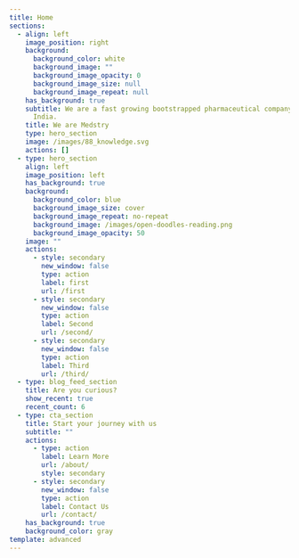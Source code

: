 ```yaml
---
title: Home
sections:
  - align: left
    image_position: right
    background:
      background_color: white
      background_image: ""
      background_image_opacity: 0
      background_image_size: null
      background_image_repeat: null
    has_background: true
    subtitle: We are a fast growing bootstrapped pharmaceutical company based out of
      India.
    title: We are Medstry
    type: hero_section
    image: /images/88_knowledge.svg
    actions: []
  - type: hero_section
    align: left
    image_position: left
    has_background: true
    background:
      background_color: blue
      background_image_size: cover
      background_image_repeat: no-repeat
      background_image: /images/open-doodles-reading.png
      background_image_opacity: 50
    image: ""
    actions:
      - style: secondary
        new_window: false
        type: action
        label: first
        url: /first
      - style: secondary
        new_window: false
        type: action
        label: Second
        url: /second/
      - style: secondary
        new_window: false
        type: action
        label: Third
        url: /third/
  - type: blog_feed_section
    title: Are you curious?
    show_recent: true
    recent_count: 6
  - type: cta_section
    title: Start your journey with us
    subtitle: ""
    actions:
      - type: action
        label: Learn More
        url: /about/
        style: secondary
      - style: secondary
        new_window: false
        type: action
        label: Contact Us
        url: /contact/
    has_background: true
    background_color: gray
template: advanced
---
```

